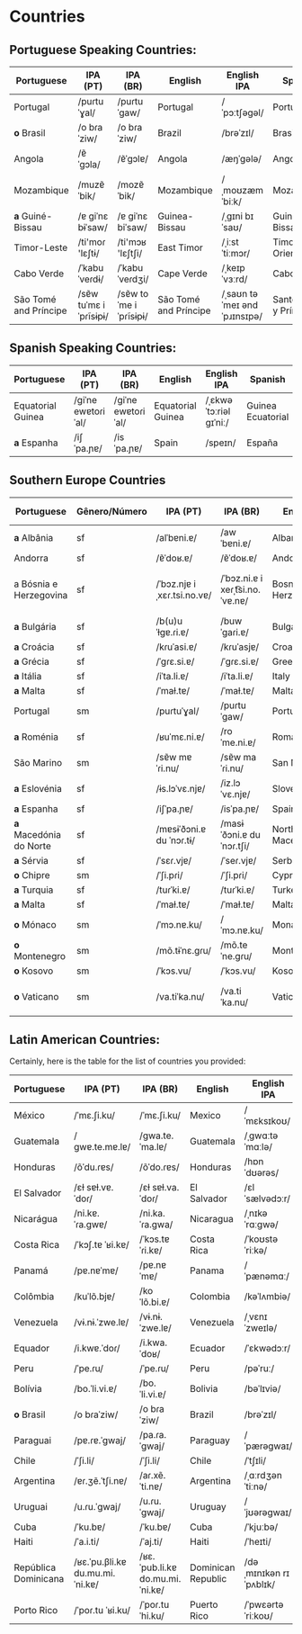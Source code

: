 
# Countries

## Portuguese Speaking Countries:


| Portuguese      | IPA (PT)      | IPA (BR)    | English           | English IPA     | Spanish           | Spanish IPA | No. |
|-----------------|---------------|-------------|-------------------|-----------------|-------------------|---------------|-----|
| Portugal        | /puɾtuˈɣal/   | /puɾtuˈɡaw/ | Portugal          | /ˈpɔːtʃəɡəl/    | Portugal          | /poɾtuˈɣal/   | 7001 |
| **o** Brasil    | /o bɾaˈziw/   | /o bɾaˈziw/ | Brazil            | /brəˈzɪl/       | Brasil            | /bɾaˈsil/     | 7002 |
| Angola          | /ɐ̃ˈɡɔla/      | /ɐ̃ˈɡɔlɐ/    | Angola            | /æŋˈɡələ/       | Angola            | /anˈɡola/     | 7003 |
| Mozambique      | /muzɐ̃ˈbik/    | /mozɐ̃ˈbik/  | Mozambique        | /ˌmoʊzæmˈbiːk/  | Mozambique        | /moθɐ̃ˈbik/    | 7004 |
| **a** Guiné-Bissau  | /ɐ ɡiˈnɛ bɨˈsaw/ | /ɐ ɡiˈnɛ biˈsaw/ | Guinea-Bissau | /ˌɡɪni bɪˈsaʊ/ | Guinéa-Bissau | /ɡiˈnea biˈsaw/ | 7005|
| Timor-Leste  | /ti'moɾ 'lɛʃtɨ/   | /ti'mɔʁ 'lɛʃtʃi/   | East Timor   | /ˌiːst ˈtiːmɔr/ | Timor Oriental  | /ˈtimor oɾjenˈtal/ | 7006|
| Cabo Verde      | /ˈkabu ˈveɾdɨ/ | /ˈkabu ˈveɾdʒi/ | Cape Verde      | /ˌkeɪp ˈvɜːrd/ | Cabo Verde       | /ˈkaβo ˈβeɾðe/ | 7008|
| São Tomé and Príncipe | /sɐ̃w tuˈmɛ i ˈpɾĩsɨpɨ/ | /sɐ̃w toˈme i ˈpɾĩsɨpɨ/ | São Tomé and Príncipe | /ˌsaʊn təˈmeɪ ənd ˈpɹɪnsɪpə/ | Santo Tomé y Príncipe | /ˈsanto toˈme i ˈpɾinsipe/ |7009|


## Spanish Speaking Countries:

| Portuguese      | IPA (PT)      | IPA (BR)    | English           | English IPA     | Spanish           | Spanish IPA | No. |
|-----------------|---------------|-------------|-------------------|-----------------|-------------------|---------------|-----|
| Equatorial Guinea | /ɡiˈne ewɐtoɾiˈal/| /ɡiˈne ewɐtoɾiˈal/ | Equatorial Guinea | /ˌɛkwəˈtɔːriəl ɡɪˈniː/ | Guinea Ecuatorial | /ɡiˈnea e.kwatoɾiˈal/ | 7007 |
| **a** Espanha    | /iʃˈpa.ɲɐ/   | /isˈpa.ɲɐ/       | Spain      | /speɪn/      | España          | /esˈpa.ɲa/   |8189|


## Southern Europe Countries



| Portuguese   | Gênero/Número | IPA (PT) | IPA (BR)  | English               | English IPA | Spanish            | Spanish IPA | No. |
|--------------|---------------|----------|-----------|-----------------------|-------------|--------------------|-------------|-----|
| **a** Albânia    | sf   | /alˈbɐni.ɐ/   | /awˈbɐni.ɐ/   | Albania     | /ælˈbeɪni.ə/      | Albania    | /alˈβa.ni.a/ |8178|
| Andorra          | sf   | /ɐ̃ˈdoʁ.ɐ/     | /ɐ̃ˈdoʁ.ɐ/     | Andorra     | /ænˈdɔːrə/        | Andorra    | /anˈdor.a/   |8179|
| a Bósnia e Herzegovina | sf | /ˈbɔz.njɐ i ˌxɛɾ.tsi.no.vɐ/ | /ˈbɔz.ni.ɐ i xeɾˌt͡si.no.ˈvɐ.nɐ/ | Bosnia and Herzegovina | /ˈbɒzniə ənd ˌhɜːrtsəɡoʊˈviːnə/ | Bosnia y Herzegovina | /ˈbosnja i eɾˈt͡sjenoβina/ |8180|
| **a** Bulgária   | sf  | /b(u)uˈɫɡɐ.ɾi.ɐ/ | /buwˈɡaɾi.ɐ/ | Bulgaria   | /bʌlˈɡɛəriə/ | Bulgaria        | /bulˈɡa.ɾja/ |8181|
| **a** Croácia    | sf  | /kɾuˈasi.ɐ/    | /kɾuˈasjɐ/     | Croatia    | /kroʊˈeɪʃə/ | Croacia          | /kɾo.aθi.a/  |8182|
| **a** Grécia     | sf  | /ˈɡɾɛ.si.ɐ/ | /ˈɡɾɛ.si.ɐ/       | Greece     | /ɡriːs/     | Grecia           | /ˈɡɾeθja/    |8183|
| **a** Itália     | sf  | /iˈta.li.ɐ/ | /iˈta.li.ɐ/       | Italy      | /ˈɪtəli/    | Italia           | /iˈta.lja/   |8184|
| **a** Malta      | sf  | /ˈmaɫ.tɐ/   | /ˈmaɫ.tɐ/         | Malta      | /ˈmɔːltə/   | Malta            | /ˈmal.ta/    |8194|
| Portugal         | sm  | /puɾtuˈɣal/ | /puɾtuˈɡaw/       | Portugal   | /ˈpɔːtʃəɡəl/| Portugal         | /poɾtuˈɣal/  |7001|
| **a** Roménia    | sf  | /ʁuˈmɛ.ni.ɐ/| /roˈme.ni.ɐ/      | Romania    | /roʊˈmeɪni.ə/   | Rumania      | /ruˈma.nja/  |8186|
| São Marino       | sm  | /sɐ̃w mɐˈɾi.nu/ | /sɐ̃w maˈɾi.nu/ | San Marino | /sæn məˈriːnoʊ/ | San Marino   | /san maˈɾi.no/ |8187|
| **a** Eslovénia  | sf  | /ɨs.lɔˈvɛ.njɐ/ | /iz.lɔˈvɛ.njɐ/ | Slovenia   | /sləʊˈviːniə/   | Eslovenia    | /es.loˈβe.nja/ |8188|
| **a** Espanha    | sf  | /iʃˈpa.ɲɐ/   | /isˈpa.ɲɐ/       | Spain      | /speɪn/      | España          | /esˈpa.ɲa/   |8189|
| **a** Macedónia do Norte | sf | /mɐsɨˈðɔni.ɐ du ˈnɔɾ.tɨ/ | /masɨˈðɔni.ɐ du ˈnɔɾ.tʃi/ | North Macedonia | /nɔrθ mæsɪˈdoʊniə/ | Macedonia del Norte | /maθeðoˈnia ðel ˈnorte/ |8190|
| **a** Sérvia     | sf | /ˈsɛɾ.vjɐ/  | /ˈseɾ.vjɐ/         | Serbia     | /ˈsɜːrbiə/  | Serbia           | /ˈseɾβja/   |8191|
| **o** Chipre     | sm | /ˈʃi.pɾi/   | /ˈʃi.pɾi/          | Cyprus     | /ˈsaɪprəs/  | Chipre           | /ˈt͡ʃipɾe/   |8192|
| **a** Turquia    | sf | /tuɾˈki.ɐ/  | /tuɾˈki.ɐ/         | Turkey     | /ˈtɜːrki/   | Turquía          | /tuɾˈkja/   |8193|
| **a** Malta      | sf | /ˈmaɫ.tɐ/   | /ˈmaɫ.tɐ/          | Malta      | /ˈmɔːltə/   | Malta            | /ˈmal.ta/   |8194|
| **o** Mónaco     | sm | /ˈmɔ.nɐ.ku/ | /ˈmɔ.nɐ.ku/        | Monaco     | /ˈmɒnəkoʊ/  | Mónaco           | /ˈmonako/   |8185|
| **o** Montenegro | sm | /mõ.tɨˈnɛ.ɡɾu/ | /mõ.teˈne.ɡɾu/  | Montenegro | /ˌmɒntɪˈneɪɡroʊ/ | Montenegro  | /monteˈneɡɾo/ |8195|
| **o** Kosovo     | sm | /ˈkɔs.vu/   | /ˈkɔs.vu/          | Kosovo     | /ˈkɒsəvəʊ/  | Kosovo           | /ˈko.so/    |8196|
| **o** Vaticano   | sm | /va.tiˈka.nu/ | /va.tiˈka.nu/    | Vatican City| /ˈvætɪkən ˈsɪti/ | Ciudad del Vaticano | /θjuˈðað ðel βatiˈkano/ |8197|



## Latin American Countries:

Certainly, here is the table for the list of countries you provided:

| Portuguese    | IPA (PT)       | IPA (BR)       | English               | English IPA   | Spanish                 | Spanish IPA  | No. |
|---------------|----------------|----------------|-----------------------|--------------|-------------------------|--------------|-----|
| México        | /ˈmɛ.ʃi.ku/    | /ˈmɛ.ʃi.ku/    | Mexico                | /ˈmɛksɪkoʊ/ | México                  | /ˈmeksiko/   |     |
| Guatemala     | /ɡwɐ.te.mɐ.lɐ/ | /ɡwa.te.ˈma.lɐ/ | Guatemala             | /ˌɡwɑːtəˈmɑːlə/ | Guatemala               | /ɡwa.te.ˈma.la/ |     |
| Honduras      | /õˈdu.ɾɐs/     | /õˈdo.ɾɐs/     | Honduras              | /hɒnˈdʊərəs/ | Honduras                | /onˈduɾas/   |     |
| El Salvador   | /ɛɫ sɐɫ.vɐ.ˈdoɾ/ | /ɛɫ sɐɫ.va.ˈdoɾ/ | El Salvador           | /ɛl ˈsælvədɔːr/ | El Salvador             | /el salβaˈðoɾ/ |     |
| Nicarágua     | /ni.kɐ.ˈɾa.ɡwɐ/ | /ni.ka.ˈɾa.ɡwa/ | Nicaragua             | /ˌnɪkəˈrɑːɡwə/ | Nicaragua               | /nikaˈɾaɣwa/ |     |
| Costa Rica    | /ˈkɔʃ.tɐ ˈʁi.kɐ/ | /ˈkɔs.tɐ ˈɾi.kɐ/ | Costa Rica            | /ˈkoʊstə ˈriːkə/ | Costa Rica              | /ˈkosta ˈrika/ |     |
| Panamá        | /pɐ.nɐˈmɐ/     | /pɐ.nɐˈmɐ/     | Panama                | /ˈpænəmɑː/ | Panamá                  | /paˈnama/    |     |
| Colômbia      | /kuˈlõ.bjɐ/    | /koˈlõ.bi.ɐ/   | Colombia              | /kəˈlʌmbiə/ | Colombia                | /koˈlom.bja/ |     |
| Venezuela     | /vɨ.nɨ.ˈzwe.lɐ/ | /vɨ.nɨ.ˈzwe.lɐ/ | Venezuela             | /ˌvɛnɪˈzweɪlə/ | Venezuela               | /be.neˈswela/ |     |
| Equador       | /i.kwɐ.ˈdoɾ/   | /i.kwa.ˈdoʁ/   | Ecuador               | /ˈɛkwədɔːr/ | Ecuador                 | /ekwaˈðoɾ/   |     |
| Peru          | /ˈpe.ɾu/       | /ˈpe.ɾu/       | Peru                  | /pəˈruː/    | Perú                    | /peˈɾu/      |     |
| Bolívia       | /bo.ˈli.vi.ɐ/  | /bo.ˈli.vi.ɐ/  | Bolivia               | /bəˈlɪviə/  | Bolivia                 | /boˈliβja/   |     |
| **o** Brasil    | /o bɾaˈziw/   | /o bɾaˈziw/ | Brazil            | /brəˈzɪl/       | Brasil            | /bɾaˈsil/     | 7002 |
| Paraguai      | /pɐ.ɾɐ.ˈɡwaj/  | /pa.ɾa.ˈɡwaj/  | Paraguay              | /ˈpærəɡwaɪ/ | Paraguay                | /paɾaˈɣwaj/  |     |
| Chile         | /ˈʃi.li/       | /ˈʃi.li/       | Chile                 | /ˈtʃɪli/    | Chile                   | /ˈtʃile/    |     |
| Argentina     | /ɐɾ.ʒẽ.ˈtʃi.nɐ/ | /aɾ.xẽ.ˈti.nɐ/ | Argentina             | /ˌɑːrdʒənˈtiːnə/ | Argentina               | /aɾxenˈtina/ |     |
| Uruguai       | /u.ɾu.ˈɡwaj/   | /u.ɾu.ˈɡwaj/   | Uruguay               | /ˈjʊərəɡwaɪ/ | Uruguay                 | /uɾuˈɣwai/   |     |
| Cuba          | /ˈku.bɐ/       | /ˈku.bɐ/       | Cuba                  | /ˈkjuːbə/   | Cuba                    | /ˈkuβa/     |     |
| Haiti         | /ˈa.i.ti/      | /ˈaj.ti/       | Haiti                 | /ˈheɪti/    | Haití                   | /aˈiti/     |     |
| República Dominicana | /ʁɛ.ˈpu.βli.kɐ du.mu.mi.ˈni.kɐ/ | /ʁɛ.ˈpub.li.kɐ do.mu.mi.ˈni.kɐ/ | Dominican Republic | /dəˌmɪnɪkən rɪˈpʌblɪk/ | República Dominicana | /reˈpuβlika ðoˌminiˈkana/ |     |
| Porto Rico    | /ˈpoɾ.tu ˈʁi.ku/ | /ˈpoɾ.tu ˈhi.ku/ | Puerto Rico           | /ˈpwɛərtə ˈriːkoʊ/ | Puerto Rico             | /ˈpwerto ˈriko/ |     |
